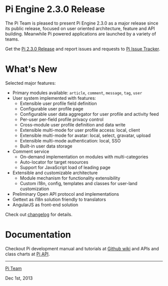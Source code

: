 Pi Engine 2.3.0 Release
=======================

The Pi Team is pleased to present Pi Engine 2.3.0 as a major release since its public release, focused on user oriented architecture, feature and API building.
Meanwhile Pi powered applications are launched by a variety of teams.

Get the [Pi 2.3.0 Release](https://github.com/pi-engine/pi/archive/release-2.3.0.zip) and report issues and requests to [Pi Issue Tracker](https://github.com/pi-engine/pi/issues).

What's New
==========

Selected major features:
+ Primary modules available: `article`, `comment`, `message`, `tag`, `user`
+ User system implemented with features:
  + Extensible user profile field definition
  + Configurable user profile page
  + Configurable user data aggregator for user profile and activity feed
  + Per-user per-field profile privacy control
  + Cross-module user profile definition and data write
  + Extensible multi-mode for user profile access: local, client
  + Extensible multi-mode for avatar: local, select, gravatar, upload
  + Extensible multi-mode authentication: local, SSO
  + Built-in user data storage
+ Comment service
  + On-demand implementation on modules with multi-categories
  + Auto-locator for target resources
  + Support for JavaScript load of leading page
+ Extensible and customizable architecture
  + Module mechanism for functionality extensibility
  + Custom i18n, config, templates and classes for user-land customization
+ Preliminary Open API protocol and implementations
+ Gettext as i18n solution friendly to translators
+ AngularJS as front-end solution


Check out [changelog](https://github.com/pi-engine/pi/blob/release-2.3.0/doc/changelog.txt) for details.

Documentation
=============
Checkout Pi development manual and tutorials at [Github wiki](https://github.com/pi-engine/pi/wiki) and APIs and class charts at [Pi API](http://api.pialog.org).


---------------------
[Pi Team](http://pi-engine.org)

Dec 1st, 2013
